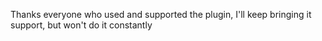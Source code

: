 Thanks everyone who used and supported the plugin, I'll keep bringing it support, but won't do it constantly